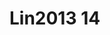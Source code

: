 <a name="material" />

# Lin2013 14
<script type="application/ld+json">
  {
    "@context": "https://schema.org/",
    "@type": "ChemicalSubstance",
    "http://purl.org/dc/terms/conformsTo":
      {
        "@type": "CreativeWork",
        "@id": "https://bioschemas.org/profiles/ChemicalSubstance/0.4-RELEASE/"
      },
    "@id": "https://egonw.github.io/nanowiki/nanowiki461.html#material",
    "name": "Lin2013 14",
    "sameAs: "http://127.0.0.1/mediawiki/index.php/Special:URIResolver/Lin2013_14"
  }
</script>

